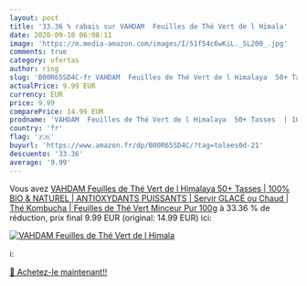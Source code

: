 ```yaml
---
layout: post
title: '33.36 % rabais sur VAHDAM  Feuilles de Thé Vert de l Himala'
date: 2020-09-10 06:08:11
image: 'https://m.media-amazon.com/images/I/51f54c6wKiL._SL200_.jpg'
comments: true
category: ofertas
author: ring
slug: 'B00R65SD4C-fr VAHDAM  Feuilles de Thé Vert de l Himalaya  50+ Tasses  | 100% BIO & NATUREL | ANTIOXYDANTS PUISSANTS | Servir GLACÉ ou Chaud | Thé Kombucha | Feuilles de Thé Vert Minceur Pur  100g'
actualPrice: 9.99 EUR
currency: EUR
price: 9.99
comparePrice: 14.99 EUR
prodname: 'VAHDAM  Feuilles de Thé Vert de l Himalaya  50+ Tasses  | 100% BIO & NATUREL | ANTIOXYDANTS PUISSANTS | Servir GLACÉ ou Chaud | Thé Kombucha | Feuilles de Thé Vert Minceur Pur  100g'
country: 'fr'
flag: '🇫🇷'
buyurl: 'https://www.amazon.fr/dp/B00R65SD4C/?tag=tolees0d-21'
descuento: '33.36'
average: '9.99'
---
```


Vous avez [VAHDAM  Feuilles de Thé Vert de l Himalaya  50+ Tasses  | 100% BIO & NATUREL | ANTIOXYDANTS PUISSANTS | Servir GLACÉ ou Chaud | Thé Kombucha | Feuilles de Thé Vert Minceur Pur  100g](https://www.amazon.fr/dp/B00R65SD4C/?tag=tolees0d-21)  à  33.36 % de réduction, prix final  9.99 EUR (original: 14.99 EUR) ici:

[![VAHDAM  Feuilles de Thé Vert de l Himala](https://m.media-amazon.com/images/I/51f54c6wKiL._SL200_.jpg)](https://www.amazon.fr/dp/B00R65SD4C/?tag=tolees0d-21)

ℹ️:


[🛒 Achetez-le maintenant!!](https://www.amazon.fr/dp/B00R65SD4C/?tag=tolees0d-21)
